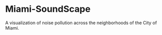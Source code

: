 # Miami-SoundScape
A visualization of noise pollution across the neighborhoods of the City of Miami. 
